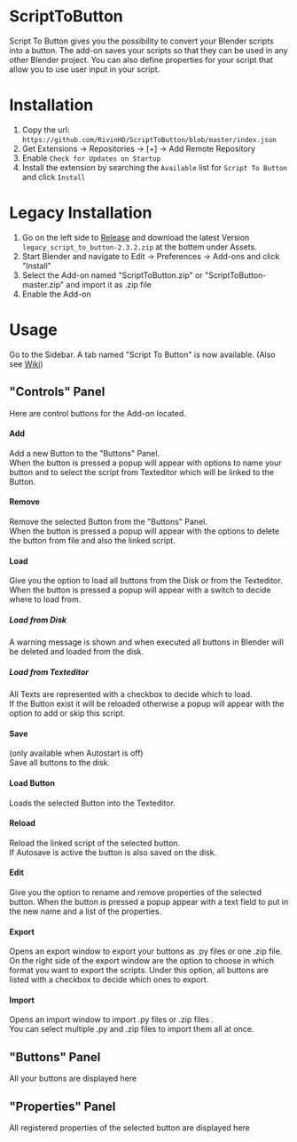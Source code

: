 # ScriptToButton
Script To Button gives you the possibility to convert your Blender scripts into a button.
The add-on saves your scripts so that they can be used in any other Blender project.
You can also define properties for your script that allow you to use user input in your script.

# Installation 
1. Copy the url: `https://github.com/RivinHD/ScriptToButton/blob/master/index.json`
2. Get Extensions → Repositories → [+] → Add Remote Repository
3. Enable `Check for Updates on Startup`
4. Install the extension by searching the `Available` list for `Script To Button` and click `Install`

# Legacy Installation
1. Go on the left side to [Release](https://github.com/RivinHD/ScriptToButton/releases/latest) and download the latest Version `legacy_script_to_button-2.3.2.zip` at the bottem under Assets.
1. Start Blender and navigate to Edit -> Preferences -> Add-ons and click "Install"
2. Select the Add-on named "ScriptToButton.zip" or "ScriptToButton-master.zip" and import it as .zip file
3. Enable the Add-on

# Usage
Go to the Sidebar. A tab named "Script To Button" is now available. (Also see [Wiki](https://github.com/RivinHD/ScriptToButton/wiki))

## "Controls" Panel
Here are control buttons for the Add-on located.

#### Add
Add a new Button to the "Buttons" Panel.
<br> When the button is pressed a popup will appear with options to name your button and to select the script from Texteditor which will be linked to the Button.

#### Remove
Remove the selected Button from the "Buttons" Panel.
<br> When the button is pressed a popup will appear with the options to delete the button from file and also the linked script.

#### Load
Give you the option to load all buttons from the Disk or from the Texteditor.
When the button is pressed a popup will appear with a switch to decide where to load from.
##### Load from Disk
A warning message is shown and when executed all buttons in Blender will be deleted and loaded from the disk.
##### Load from Texteditor
All Texts are represented with a checkbox to decide which to load.
<br> If the Button exist it will be reloaded otherwise a popup will appear with the option to add or skip this script.

#### Save 
(only available when Autostart is off)
<br> Save all buttons to the disk.

#### Load Button
Loads the selected Button into the Texteditor.

#### Reload
Reload the linked script of the selected button.
<br> If Autosave is active the button is also saved on the disk.

#### Edit
Give you the option to rename and remove properties of the selected button.
When the button is pressed a popup appear with a text field to put in the new name and a list of the properties.

#### Export
Opens an export window to export your buttons as .py files or one .zip file.
<br> On the right side of the export window are the option to choose in which format you want to export the scripts. Under this option, all buttons are listed with a checkbox to decide which ones to export.

#### Import
Opens an import window to import .py files or .zip files .
<br> You can select multiple .py and .zip files to import them all at once.

## "Buttons" Panel
All your buttons are displayed here

## "Properties" Panel
All registered properties of the selected button are displayed here

